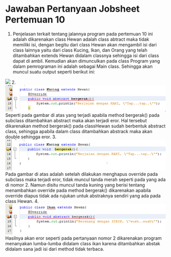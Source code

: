 # Jawaban Pertanyaan Jobsheet Pertemuan 10

1. Penjelasan terkait tentang jalannya program pada pertemuan 10 ini adalah dikarenakan class Hewan adalah class abtract maka tidak memiliki isi, dengan begitu dari class Hewan akan mengambil isi dari class lainnya yaitu dari class Kucing, Ikan, dan Orang yang telah ditambahkan extends Hewan didalam classnya sehingga isi dari class dapat di ambil. Kemudian akan dimunculkan pada class Program yang dalam pemrograman ini adalah sebagai Main class. Sehingga akan muncul suatu output seperti berikut ini:
<img src='ouput.PNG'>
2. <img src='no2.PNG'>
Seperti pada gambar di atas yang terjadi apabila method bergerak() pada subclass ditambahkan abstract maka akan terjadi eror. Hal tersebut dikarenakan method bergerak() pada classHewan sudah berbentuk abstract class, sehingga apabila dalam class ditambahkan abstrack maka akan double sehingga eror.
3. <img src='no3.PNG'>
Pada gambar di atas adalah setelah dilakukan menghapus override pada subclass maka terjadi eror, tidak muncul tanda merah seperti pada yang ada di nomor 2. Namun disitu muncul tanda kuning yang berisi tentang menambahkan override pada method bergerak() dikarenakan apabila override diapus tidak ada rujukan untuk abstraknya sendiri yang ada pada class Hewan.
4. <img src='no4.PNG'>
Hasilnya akan eror seperti pada pertanyaan nomor 2 dikarenakan program menanyakan lumba-lumba didalam class ikan karena ditambahkan abstak didalam sana jadi isi dari method tidak terbaca.